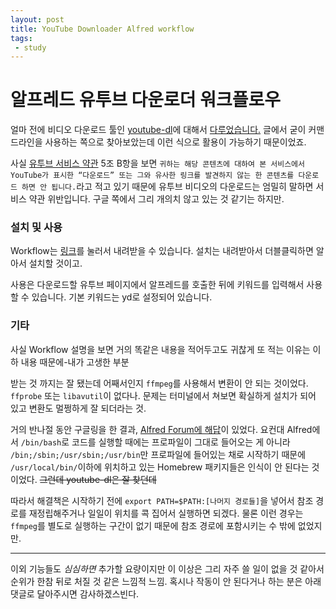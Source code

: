 ```yaml
---
layout: post
title: YouTube Downloader Alfred workflow
tags: 
 - study
---
```

# 알프레드 유투브 다운로더 워크플로우

얼마 전에 비디오 다운로드 툴인 [youtube-dl](https://github.com/rg3/youtube-dl)에 대해서 [다루었습니다.](http://canor.cf/2017/09/25/%EC%BB%A4%EB%A7%A8%EB%93%9C%EB%9D%BC%EC%9D%B8%EC%9C%BC%EB%A1%9C-%EC%9C%A0%ED%88%AC%EB%B8%8C-%EB%82%B4%EB%A0%A4%EB%B0%9B%EA%B8%B0-youtube-dl/) 글에서 굳이 커맨드라인을 사용하는 쪽으로 찾아보았는데 이런 식으로 활용이 가능하기 때문이었죠.

사실 [유투브 서비스 약관](https://www.youtube.com/static?gl=KR&template=terms) 5조 B항을 보면 `귀하는 해당 콘텐츠에 대하여 본 서비스에서 YouTube가 표시한 “다운로드” 또는 그와 유사한 링크를 발견하지 않는 한 콘텐츠를 다운로드 하면 안 됩니다.`라고 적고 있기 때문에 유투브 비디오의 다운로드는 엄밀히 말하면 서비스 약관 위반입니다. 구글 쪽에서 그리 개의치 않고 있는 것 같기는 하지만.

### 설치 및 사용

Workflow는 [링크](http://d.pr/f/rOg6NR)를 눌러서 내려받을 수 있습니다. 설치는 내려받아서 더블클릭하면 알아서 설치할 것이고.

사용은 다운로드할 유투브 페이지에서 알프레드를 호출한 뒤에 키워드를 입력해서 사용할 수 있습니다. 기본 키워드는 yd로 설정되어 있습니다.

### 기타

사실 Workflow 설명을 보면 거의 똑같은 내용을 적어두고도 귀찮게 또 적는 이유는 이하 내용 때문에-내가 고생한 부분

받는 것 까지는 잘 됐는데 어째서인지 `ffmpeg`를 사용해서 변환이 안 되는 것이었다. `ffprobe` 또는 `libavutil`이 없다나. 문제는 터미널에서 쳐보면 확실하게 설치가 되어 있고 변환도 멀쩡하게 잘 되더라는 것.

거의 반나절 동안 구글링을 한 결과, [Alfred Forum에 해답](https://www.alfredforum.com/topic/2431-weird-behavior-of-youtube-dl/?do=findComment&comment=13933)이 있었다. 요컨대 Alfred에서 `/bin/bash`로 코드를 실행할 때에는 프로파일이 그대로 들어오는 게 아니라 `/bin;/sbin;/usr/sbin;/usr/bin`만 프로파일에 들어있는 채로 시작하기 때문에 `/usr/local/bin/`이하에 위치하고 있는 Homebrew 패키지들은 인식이 안 된다는 것이었다. ~~그런데 youtube-dl은 잘 찾던데~~

따라서 해결책은 시작하기 전에 `export PATH=$PATH:[나머지 경로들]`을 넣어서 참조 경로를 재정립해주거나 일일이 위치를 콕 집어서 실행하면 되겠다. 물론 이런 경우는 `ffmpeg`를 별도로 실행하는 구간이 없기 때문에 참조 경로에 포함시키는 수 밖에 없었지만.

- - -

이외 기능들도 *심심하면* 추가할 요량이지만 이 이상은 그리 자주 쓸 일이 없을 것 같아서 순위가 한참 뒤로 처질 것 같은 느낌적 느낌. 혹시나 작동이 안 된다거나 하는 분은 아래 댓글로 달아주시면 감사하겠스빈다.


